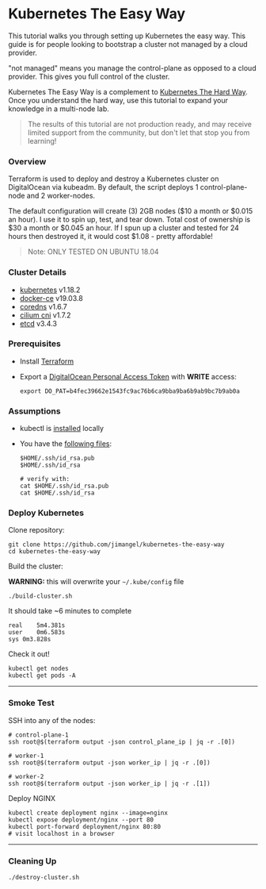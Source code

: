 # Kubernetes The Easy Way


This tutorial walks you through setting up Kubernetes the easy way. This guide is for people looking to bootstrap a cluster not managed by a cloud provider.

"not managed" means you  manage the control-plane as opposed to a cloud provider. This gives you full control of the cluster.

Kubernetes The Easy Way is a complement to [Kubernetes The Hard Way](https://github.com/kelseyhightower/kubernetes-the-hard-way). Once you understand the hard way, use this tutorial to expand your knowledge in a multi-node lab.

> The results of this tutorial are not production ready, and may receive limited support from the community, but don't let that stop you from learning!

### Overview

Terraform is used to deploy and destroy a Kubernetes cluster on DigitalOcean via kubeadm. By default, the script deploys 1 control-plane-node and 2 worker-nodes.

The default configuration will create (3) 2GB nodes ($10 a month or $0.015 an hour). I use it to spin up, test, and tear down. Total cost of ownership is $30 a month or $0.045 an hour. If I spun up a cluster and tested for 24 hours then destroyed it, it would cost $1.08 - pretty affordable!

> Note: ONLY TESTED ON UBUNTU 18.04

### Cluster Details

* [kubernetes](https://github.com/kubernetes/kubernetes) v1.18.2
* [docker-ce](https://github.com/docker/docker-ce) v19.03.8
* [coredns](https://github.com/coredns/coredns) v1.6.7
* [cilium cni](https://github.com/cilium/cilium) v1.7.2
* [etcd](https://github.com/coreos/etcd) v3.4.3

### Prerequisites

- Install [Terraform](https://learn.hashicorp.com/terraform/getting-started/install.html#install-terraform)

- Export a [DigitalOcean Personal Access Token](https://www.digitalocean.com/docs/apis-clis/api/create-personal-access-token/) with **WRITE** access:

    ```
    export DO_PAT=b4fec39662e1543fc9ac76b6ca9bba9ba6b9ab9bc7b9ab0a
    ```

### Assumptions

- kubectl is [installed](https://kubernetes.io/docs/tasks/tools/install-kubectl/) locally

- You have the [following files](https://www.digitalocean.com/community/tutorials/how-to-set-up-ssh-keys-on-ubuntu-1804):

    ```
    $HOME/.ssh/id_rsa.pub
    $HOME/.ssh/id_rsa
    
    # verify with:
    cat $HOME/.ssh/id_rsa.pub
    cat $HOME/.ssh/id_rsa
    ```

### Deploy Kubernetes

Clone repository:

```
git clone https://github.com/jimangel/kubernetes-the-easy-way
cd kubernetes-the-easy-way
```


Build the cluster:

**WARNING:** this will overwrite your `~/.kube/config` file

```
./build-cluster.sh
```

It should take ~6 minutes to complete

```
real	5m4.381s
user	0m6.583s
sys	0m3.828s
```

Check it out!

```
kubectl get nodes
kubectl get pods -A
```

---

### Smoke Test

SSH into any of the nodes:
```
# control-plane-1
ssh root@$(terraform output -json control_plane_ip | jq -r .[0])

# worker-1
ssh root@$(terraform output -json worker_ip | jq -r .[0])

# worker-2
ssh root@$(terraform output -json worker_ip | jq -r .[1])
```

Deploy NGINX
```
kubectl create deployment nginx --image=nginx
kubectl expose deployment/nginx --port 80
kubectl port-forward deployment/nginx 80:80
# visit localhost in a browser
```

---

### Cleaning Up

```
./destroy-cluster.sh
```